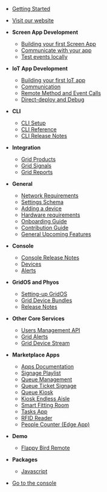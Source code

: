 * [Getting Started](/getting-started)
* [Visit our website](https://omborigrid.com)

* **Screen App Development**
  * [Building your first Screen App](/app-development/building-your-first-screen-app)
  * [Communicate with your app](/app-development/communication)
  * [Test events locally](/app-development/testing-events-locally)
* **IoT App Development**
  * [Building your first IoT app](/iot-development/creating-your-first-iot-app)
  * [Communication](/iot-development/communication)
  * [Remote Method and Event Calls](/iot-development/remote-events)
  * [Direct-deploy and Debug](/iot-development/direct-deploy-debug)
* **CLI**
  * [CLI Setup](cli/setup)
  * [CLI Reference](/cli/reference)
  * [CLI Release Notes](/cli/releasenotes)
* **Integration**
  * [Grid Products](/grid-products/)
  * [Grid Signals](/grid-signals/)
  * [Grid Reports](/grid-reports/api.md)
* **General**
  * [Network Requirements](/general/network-requirements)
  * [Settings Schema](/general/schema)
  * [Adding a device](/general/adding-device)
  * [Hardware requirements](/general/hardware-requirements)
  * [Onboarding Guide](/general/onboarding-guide)
  * [Contribution Guide](/general/contributing)
  * [General Upcoming Features](/general/upcoming/)
* **Console**
  * [Console Release Notes](/console/releasenotes/)
  * [Devices](/console/devices/)
  * [Alerts](/console/alerts/)
* **GridOS and Phyos**
  * [Setting-up GridOS](/gridos/set-up/v1/)
  * [Grid Device Bundles](/gridos/device-bundles/)
  * [Release Notes](/gridos/releasenotes/)
* **Other Core Services**
  * [Users Management API](/core-services/users-management/)
  * [Grid Alerts](/core-services/omg-alerts/)
  * [Grid Device Stream](/core-services/omg-device-stream/)
* **Marketplace Apps**
  * [Apps Documentation](/apps/)
  * [Signage Playlist](/apps/signage/)
  * [Queue Management](/apps/queue/setting-up)
  * [Queue Ticket Signage](/apps/queue-ticket-signage/)
  * [Queue Kiosk](/apps/queue-kiosk/)
  * [Kiosk Endless Aisle](/apps/kiosk-endless-aisle/)
  * [Smart Fitting Room](/apps/smart-fitting-room/)
  * [Tasks App](/apps/tasks-app/)
  * [RFID Reader](/apps/rfid-reader/)
  * [People Counter (Edge App)](/apps/people-counter/)
* **Demo**
  * [Flappy Bird Remote](/demo/flappy-bird)
* **Packages**
  * [Javascript](/packages/javascript/)

* [Go to the console](https://console.omborigrid.com/)